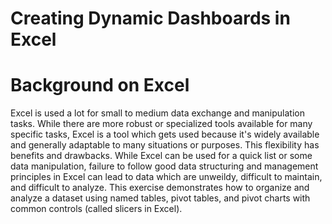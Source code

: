 # Creating Dynamic Dashboards in Excel

# Background on Excel

Excel is used a lot for small to medium data exchange and manipulation tasks. While there are more robust or specialized tools available for many specific tasks, Excel is a tool which gets used because it's widely available and generally adaptable to many situations or purposes. This flexibility has benefits and drawbacks. While Excel can be used for a quick list or some data manipulation, failure to follow good data structuring and management principles in Excel can lead to data which are unweildy, difficult to maintain, and difficult to analyze. This exercise demonstrates how to organize and analyze a dataset using named tables, pivot tables, and pivot charts with common controls (called slicers in Excel).
